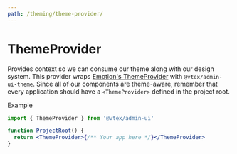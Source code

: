 ```yaml
---
path: /theming/theme-provider/
---
```


# ThemeProvider

Provides context so we can consume our theme along with our design system. This provider wraps [Emotion's ThemeProvider](https://emotion.sh/docs/emotion-theming#themeprovider-reactcomponenttype) with `@vtex/admin-ui-theme`. Since all of our components are theme-aware, remember that every application should have a `<ThemeProvider>` defined in the project root.

Example

```jsx isStatic
import { ThemeProvider } from '@vtex/admin-ui'

function ProjectRoot() {
  return <ThemeProvider>{/** Your app here */}</ThemeProvider>
}
```
